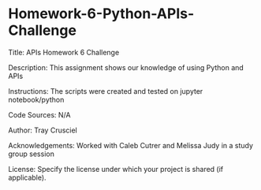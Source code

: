 # Homework-6-Python-APIs-Challenge
Title: APIs Homework 6 Challenge

Description: This assignment shows our knowledge of using Python and APIs

Instructions: The scripts were created and tested on jupyter notebook/python

Code Sources: N/A

Author: Tray Crusciel

Acknowledgements: Worked with Caleb Cutrer and Melissa Judy in a study group session

License: Specify the license under which your project is shared (if applicable).
